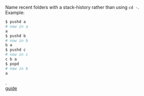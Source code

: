 Name recent folders with a stack-history rather than using `cd -`.  
Example:

```sh
$ pushd a
# now in a
a
$ pushd b
# now in b
b a
$ pushd c
# now in c
c b a
$ popd
# now in b
a
```
.  
[guide](https://www.youtube.com/watch?v=AVXYq8aL47Q&t=217)

